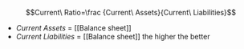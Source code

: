 $$Current\ Ratio=\frac {Current\ Assets}{Current\ Liabilities}$$
- $Current\ Assets$ = [[Balance sheet]]
- $Current\ Liabilities$ = [[Balance sheet]]
the higher the better